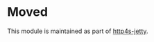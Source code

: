 # Moved

This module is maintained as part of [http4s-jetty](https://github.com/http4s/http4s-jetty).
